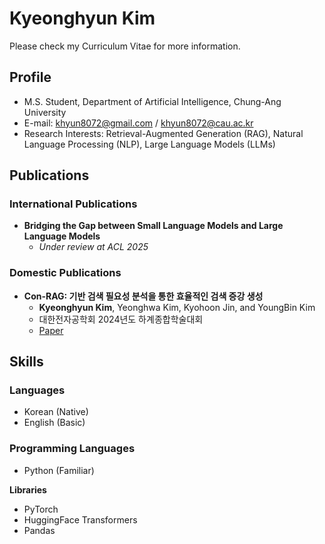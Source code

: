 # Kyeonghyun Kim

Please check my Curriculum Vitae for more information.

## Profile
- M.S. Student, Department of Artificial Intelligence, Chung-Ang University  
- E-mail: khyun8072@gmail.com / khyun8072@cau.ac.kr  
- Research Interests: Retrieval-Augmented Generation (RAG), Natural Language Processing (NLP), Large Language Models (LLMs)



## Publications
### International Publications

- **Bridging the Gap between Small Language Models and Large Language Models**  
  - _Under review at ACL 2025_

### Domestic Publications

- **Con-RAG: 기반 검색 필요성 분석을 통한 효율적인 검색 증강 생성**  
  - **Kyeonghyun Kim**, Yeonghwa Kim, Kyohoon Jin, and YoungBin Kim  
  - 대한전자공학회 2024년도 하계종합학술대회  
  - [Paper](Documents/Papers/Con-RAG_기여도_기반_검색_필요성_분석을_통한_효율적인_검색_증강_생성.pdf)



## Skills
### **Languages**  
- Korean (Native)  
- English (Basic)

### **Programming Languages**  
- Python (Familiar)

**Libraries**  
- PyTorch  
- HuggingFace Transformers  
- Pandas
